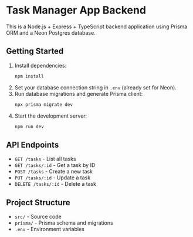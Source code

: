 # Task Manager App Backend

This is a Node.js + Express + TypeScript backend application using Prisma ORM and a Neon Postgres database.

## Getting Started

1. Install dependencies:
   ```sh
   npm install
   ```
2. Set your database connection string in `.env` (already set for Neon).
3. Run database migrations and generate Prisma client:
   ```sh
   npx prisma migrate dev
   ```
4. Start the development server:
   ```sh
   npm run dev
   ```

## API Endpoints

- `GET /tasks` - List all tasks
- `GET /tasks/:id` - Get a task by ID
- `POST /tasks` - Create a new task
- `PUT /tasks/:id` - Update a task
- `DELETE /tasks/:id` - Delete a task

## Project Structure

- `src/` - Source code
- `prisma/` - Prisma schema and migrations
- `.env` - Environment variables
